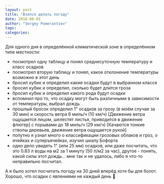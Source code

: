 ```yaml
---
layout: post
title: "Взялся делать погоду"
date: 2018-06-01
author: "Sergey Pomerantsev"
tags:
categories:
---
```


Для одного дня в определённой климатической зоне в определённом типе местности:

- посмотрел одну таблицу и понял среднесуточную температуру и класс осадков
- посмотрел вторую таблицу и понял, какое отклонение температуры возможно в этот день
- бросил кубик и определил какие осадки будут в выбранном классе
- бросил кубик и определил, сколько будет длится гроза
- бросил кубик и определил какого рода будут осадки
- вспомнил про то, что осадку могут быть различными в зависимости от температуры, выбрал дождь
- прошлый бросок определил 1" осадков за грозу (в моём случае за 30 мин) и скорость ветра 6 миль/ч (10 км/ч) [Движение ветра ощущается лицом, шелестят листья, приводится в движение флюгер] с порывами до 18 миль/ч (29 км/ч) [Качаются тонкие стволы деревьев, движение ветра ощущается рукой]
- попутно я узнал много о классификации грозовых облаков и гроз, о ячейках и суперъячейках, изучил шкалу Бофорта
- одно дело увидеть 1" (или 25 мм) осадков, или даже посчитать, что это 0.83 л воды на м2 за 1 минуту (50 л/м2 за час), другое - понять, какой силы этот дождь... мне так и не удалось, либо я что-то неправильно посчитал.

А я было хотел посчитать погоду на 30 дней вперёд хотя бы для болот.
Хорошо, что осадки с явлениями не каждый день 🙈

